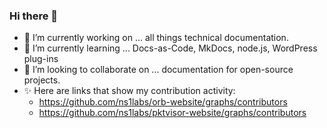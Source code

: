 ### Hi there 👋


- 🔭 I’m currently working on ... all things technical documentation.
- 🌱 I’m currently learning ... Docs-as-Code, MkDocs, node.js, WordPress plug-ins
- 👯 I’m looking to collaborate on ... documentation for open-source projects.
- ✨ Here are links that show my contribution activity:
  - https://github.com/ns1labs/orb-website/graphs/contributors
  - https://github.com/ns1labs/pktvisor-website/graphs/contributors



